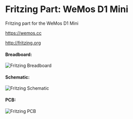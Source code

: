Fritzing Part: WeMos D1 Mini
===================================

Fritzing part for the WeMos D1 Mini

<https://wemos.cc>

<http://fritzing.org>

#### Breadboard:

![Fritzing Breadboard](https://raw.github.com/mcauser/Fritzing-Part-WeMos-D1-Mini/master/demo/breadboard.png)

#### Schematic:

![Fritzing Schematic](https://raw.github.com/mcauser/Fritzing-Part-WeMos-D1-Mini/master/demo/schematic.png)

#### PCB:

![Fritzing PCB](https://raw.github.com/mcauser/Fritzing-Part-WeMos-D1-Mini/master/demo/pcb.png)
